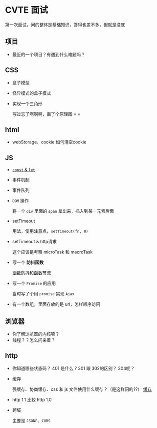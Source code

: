 # CVTE 面试

第一次面试，问的整体是基础知识，答得也差不多，但就是没底

## 项目

  - 最近的一个项目？有遇到什么难题吗？

## CSS

  - 盒子模型

  - 怪异模式的盒子模式

  - 实现一个三角形

    写过忘了啊啊啊，画了个原理图 = =

## html

  - webStorage、cookie 如何清空cookie

## JS

  - [`const` & `let`](./JS/throttle&debounce.md)
  - 事件机制
  - 事件队列
  - `DOM` 操作
   
    将一个 `div` 里面的 `span` 拿出来，插入到某一元素后面

  - setTimeout

    用法，使用注意点，`setTimeout(fn, 0)`
    
  - setTimeout & http请求

    这个应该是考察 microTask 和 macroTask
      
  - 写一个 **防抖函数**

    [函数防抖和函数节流](./JS/throttle&debounce.md)
    
  - 写一个 `Promise` 的应用

    当时写了个用 `promise` 实现 `Ajax`
    
  - 有一个数组，里面存放的是 url，怎样顺序访问

## 浏览器

  - 你了解浏览器的内核嘛？
  - 线程？？怎么问来着？

## http

  - 你知道哪些状态码？ 401 是什么 ? 301 跟 302的区别？ 304呢？
  - 缓存

    强缓存、协商缓存、css 和 js 文件使用什么缓存？（是这样问的??）
    [缓存](../performance/缓存.md)

  - http 1.1 比较 http 1.0

  - 跨域

    主要是 `JSONP`、`CORS`